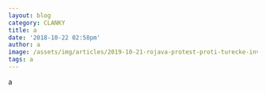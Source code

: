 ```yaml
---
layout: blog
category: CLANKY
title: a
date: '2018-10-22 02:58pm'
author: a
image: /assets/img/articles/2019-10-21-rojava-protest-proti-turecke-invazi.jpg
tags: a
---
```

a
